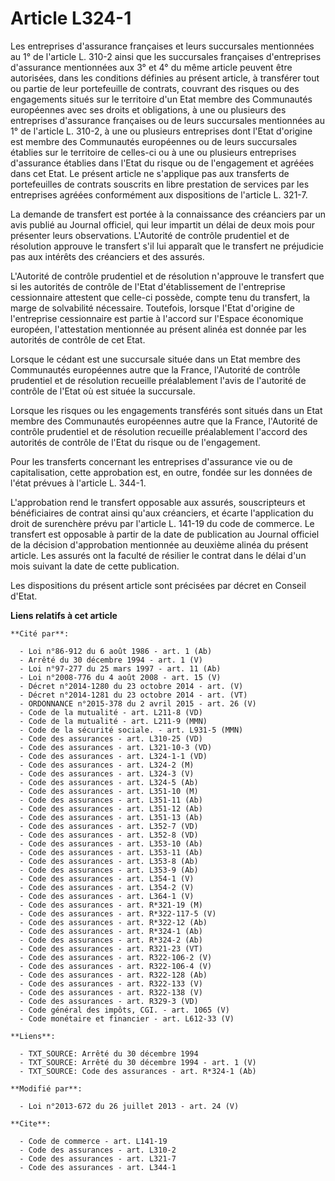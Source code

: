 # Article L324-1

Les entreprises d'assurance françaises et leurs succursales mentionnées au 1° de l'article L. 310-2 ainsi que les succursales
françaises d'entreprises d'assurance mentionnées aux 3° et 4° du même article peuvent être autorisées, dans les conditions
définies au présent article, à transférer tout ou partie de leur portefeuille de contrats, couvrant des risques ou des
engagements situés sur le territoire d'un Etat membre des Communautés européennes avec ses droits et obligations, à une ou
plusieurs des entreprises d'assurance françaises ou de leurs succursales mentionnées au 1° de l'article L. 310-2, à une ou
plusieurs entreprises dont l'Etat d'origine est membre des Communautés européennes ou de leurs succursales établies sur le
territoire de celles-ci ou à une ou plusieurs entreprises d'assurance établies dans l'Etat du risque ou de l'engagement et
agréées dans cet Etat. Le présent article ne s'applique pas aux transferts de portefeuilles de contrats souscrits en libre
prestation de services par les entreprises agréées conformément aux dispositions de l'article L. 321-7. 

La demande de transfert est portée à la connaissance des créanciers par un avis publié au Journal officiel, qui leur impartit
un délai de deux mois pour présenter leurs observations. L'Autorité de contrôle prudentiel et de résolution approuve le
transfert s'il lui apparaît que le transfert ne préjudicie pas aux intérêts des créanciers et des assurés. 

L'Autorité de contrôle prudentiel et de résolution n'approuve le transfert que si les autorités de contrôle de l'Etat
d'établissement de l'entreprise cessionnaire attestent que celle-ci possède, compte tenu du transfert, la marge de
solvabilité nécessaire. Toutefois, lorsque l'Etat d'origine de l'entreprise cessionnaire est partie à l'accord sur l'Espace
économique européen, l'attestation mentionnée au présent alinéa est donnée par les autorités de contrôle de cet Etat. 

Lorsque le cédant est une succursale située dans un Etat membre des Communautés européennes autre que la France, l'Autorité
de contrôle prudentiel et de résolution recueille préalablement l'avis de l'autorité de contrôle de l'Etat où est située la
succursale. 

Lorsque les risques ou les engagements transférés sont situés dans un Etat membre des Communautés européennes autre que la
France, l'Autorité de contrôle prudentiel et de résolution recueille préalablement l'accord des autorités de contrôle de
l'Etat du risque ou de l'engagement. 

Pour les transferts concernant les entreprises d'assurance vie ou de capitalisation, cette approbation est, en outre, fondée
sur les données de l'état prévues à l'article L. 344-1. 

L'approbation rend le transfert opposable aux assurés, souscripteurs et bénéficiaires de contrat ainsi qu'aux créanciers, et
écarte l'application du droit de surenchère prévu par l'article L. 141-19 du code de commerce. Le transfert est opposable à
partir de la date de publication au Journal officiel de la décision d'approbation mentionnée au deuxième alinéa du présent
article. Les assurés ont la faculté de résilier le contrat dans le délai d'un mois suivant la date de cette publication. 

Les dispositions du présent article sont précisées par décret en Conseil d'Etat.

**Liens relatifs à cet article**

	**Cité par**:

	  - Loi n°86-912 du 6 août 1986 - art. 1 (Ab)
	  - Arrêté du 30 décembre 1994 - art. 1 (V)
	  - Loi n°97-277 du 25 mars 1997 - art. 11 (Ab)
	  - Loi n°2008-776 du 4 août 2008 - art. 15 (V)
	  - Décret n°2014-1280 du 23 octobre 2014 - art. (V)
	  - Décret n°2014-1281 du 23 octobre 2014 - art. (VT)
	  - ORDONNANCE n°2015-378 du 2 avril 2015 - art. 26 (V)
	  - Code de la mutualité - art. L211-8 (VD)
	  - Code de la mutualité - art. L211-9 (MMN)
	  - Code de la sécurité sociale. - art. L931-5 (MMN)
	  - Code des assurances - art. L310-25 (VD)
	  - Code des assurances - art. L321-10-3 (VD)
	  - Code des assurances - art. L324-1-1 (VD)
	  - Code des assurances - art. L324-2 (M)
	  - Code des assurances - art. L324-3 (V)
	  - Code des assurances - art. L324-5 (Ab)
	  - Code des assurances - art. L351-10 (M)
	  - Code des assurances - art. L351-11 (Ab)
	  - Code des assurances - art. L351-12 (Ab)
	  - Code des assurances - art. L351-13 (Ab)
	  - Code des assurances - art. L352-7 (VD)
	  - Code des assurances - art. L352-8 (VD)
	  - Code des assurances - art. L353-10 (Ab)
	  - Code des assurances - art. L353-11 (Ab)
	  - Code des assurances - art. L353-8 (Ab)
	  - Code des assurances - art. L353-9 (Ab)
	  - Code des assurances - art. L354-1 (V)
	  - Code des assurances - art. L354-2 (V)
	  - Code des assurances - art. L364-1 (V)
	  - Code des assurances - art. R*321-19 (M)
	  - Code des assurances - art. R*322-117-5 (V)
	  - Code des assurances - art. R*322-12 (Ab)
	  - Code des assurances - art. R*324-1 (Ab)
	  - Code des assurances - art. R*324-2 (Ab)
	  - Code des assurances - art. R321-23 (VT)
	  - Code des assurances - art. R322-106-2 (V)
	  - Code des assurances - art. R322-106-4 (V)
	  - Code des assurances - art. R322-128 (Ab)
	  - Code des assurances - art. R322-133 (V)
	  - Code des assurances - art. R322-138 (V)
	  - Code des assurances - art. R329-3 (VD)
	  - Code général des impôts, CGI. - art. 1065 (V)
	  - Code monétaire et financier - art. L612-33 (V)

	**Liens**:

	  - TXT_SOURCE: Arrêté du 30 décembre 1994
	  - TXT_SOURCE: Arrêté du 30 décembre 1994 - art. 1 (V)
	  - TXT_SOURCE: Code des assurances - art. R*324-1 (Ab)

	**Modifié par**:

	  - Loi n°2013-672 du 26 juillet 2013 - art. 24 (V)

	**Cite**:

	  - Code de commerce - art. L141-19
	  - Code des assurances - art. L310-2
	  - Code des assurances - art. L321-7
	  - Code des assurances - art. L344-1
